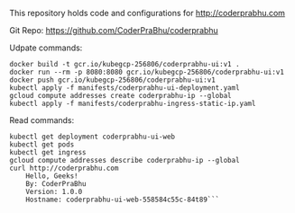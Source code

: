 This repository holds code and configurations for http://coderprabhu.com

Git Repo: https://github.com/CoderPraBhu/coderprabhu

Udpate commands:  
```gcloud container clusters create coderprabhu-cluster  
docker build -t gcr.io/kubegcp-256806/coderprabhu-ui:v1 .  
docker run --rm -p 8080:8080 gcr.io/kubegcp-256806/coderprabhu-ui:v1  
docker push gcr.io/kubegcp-256806/coderprabhu-ui:v1  
kubectl apply -f manifests/coderprabhu-ui-deployment.yaml  
gcloud compute addresses create coderprabhu-ip --global  
kubectl apply -f manifests/coderprabhu-ingress-static-ip.yaml  
```
Read commands:   
```gcloud container clusters describe coderprabhu-cluster   
kubectl get deployment coderprabhu-ui-web  
kubectl get pods  
kubectl get ingress  
gcloud compute addresses describe coderprabhu-ip --global  
curl http://coderprabhu.com  
	Hello, Geeks!  
	By: CoderPraBhu  
	Version: 1.0.0  
	Hostname: coderprabhu-ui-web-558584c55c-84t89```   